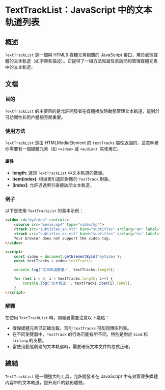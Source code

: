 <!--
Meta Description: # TextTrackList：JavaScript 中的文本轨道列表 ## 概述 `TextTrackList` 是一個與 HTML5 媒體元素相關的 JavaScript 接口，用於處理媒體的文本軌道（如字幕和描述）。它提供了一組方法和屬性來訪問和管理媒體元素中的文本軌道。 ## 文檔 ### ...
Meta Keywords: texttracklist, texttracks, video, javascript, length
-->

# TextTrackList：JavaScript 中的文本轨道列表

## 概述
`TextTrackList` 是一個與 HTML5 媒體元素相關的 JavaScript 接口，用於處理媒體的文本軌道（如字幕和描述）。它提供了一組方法和屬性來訪問和管理媒體元素中的文本軌道。

## 文檔
### 目的
`TextTrackList` 的主要目的是允許開發者在媒體播放時動態管理文本軌道，這對於可訪問性和用戶體驗至關重要。

### 使用方法
`TextTrackList` 是由 HTMLMediaElement 的 `textTracks` 屬性返回的，這意味著你需要有一個媒體元素（如 `<video>` 或 `<audio>`）來使用它。

#### 屬性
- **length**: 返回 `TextTrackList` 中文本軌道的數量。
- **item(index)**: 根據索引返回對應的 `TextTrack` 對象。
- **[index]**: 允許通過索引直接訪問文本軌道。

### 例子
以下是使用 `TextTrackList` 的基本示例：

```html
<video id="myVideo" controls>
    <source src="movie.mp4" type="video/mp4">
    <track src="subtitles_en.vtt" kind="subtitles" srclang="en" label="English">
    <track src="subtitles_es.vtt" kind="subtitles" srclang="es" label="Spanish">
    Your browser does not support the video tag.
</video>

<script>
    const video = document.getElementById('myVideo');
    const textTracks = video.textTracks;

    console.log('文本軌道數量:', textTracks.length);

    for (let i = 0; i < textTracks.length; i++) {
        console.log('文本軌道:', textTracks.item(i).label);
    }
</script>
```

### 解釋
在使用 `TextTrackList` 時，開發者需要注意以下幾點：
- 確保媒體元素已正確加載，否則 `textTracks` 可能回傳空列表。
- 在不同瀏覽器中，`TextTrack` 的行為可能有所不同，特別是對於 `kind` 和 `srclang` 的支援。
- 當使用動態創建的文本軌道時，需要確保文本文件的格式正確。

## 總結
`TextTrackList` 是一個強大的工具，允許開發者在 JavaScript 中有效管理多媒體內容中的文本軌道，提升用戶的觀影體驗。